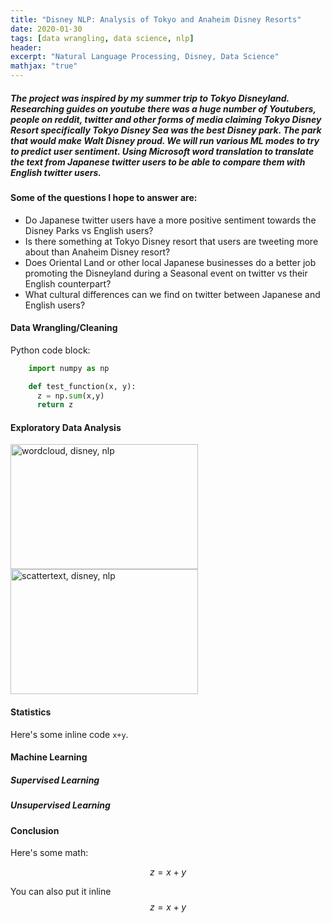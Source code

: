 ```yaml
---
title: "Disney NLP: Analysis of Tokyo and Anaheim Disney Resorts"
date: 2020-01-30
tags: [data wrangling, data science, nlp]
header:
excerpt: "Natural Language Processing, Disney, Data Science"
mathjax: "true"
---
```



##### The project was inspired by my summer trip to Tokyo Disneyland.  Researching guides on youtube there was a huge number of Youtubers, people on reddit, twitter and other forms of media claiming Tokyo Disney Resort specifically Tokyo Disney Sea was the best Disney park.  The park that would make Walt Disney proud.  We will run various ML modes to try to predict user sentiment.  Using Microsoft word translation to translate the text from Japanese twitter users to be able to compare them with English twitter users.

#### Some of the questions I hope to answer are:

* Do Japanese twitter users have a more positive sentiment towards the Disney Parks vs English users?
* Is there something at Tokyo Disney resort that users are tweeting more about than Anaheim Disney resort?  
* Does Oriental Land or other local Japanese businesses do a better job promoting the Disneyland during a Seasonal event on twitter vs their English counterpart?   
* What cultural differences can we find on twitter between Japanese and English users?


#### Data Wrangling/Cleaning

Python code block:
```python
    import numpy as np

    def test_function(x, y):
      z = np.sum(x,y)
      return z
```

#### Exploratory Data Analysis

<img src="{{ site.url }}{{ site.baseurl }}/images/disneynlp/cinderella.jpg" alt="wordcloud, disney, nlp" width="300" height="200">



<img src="{{ site.url }}{{ site.baseurl }}/images/disneynlp/scatter.gif" alt="scattertext, disney, nlp" width="300" height="200">

#### Statistics

Here's some inline code `x+y`.

#### Machine Learning

##### Supervised Learning

##### Unsupervised Learning

#### Conclusion











Here's some math:

$$z=x+y$$

You can also put it inline $$z=x+y$$
